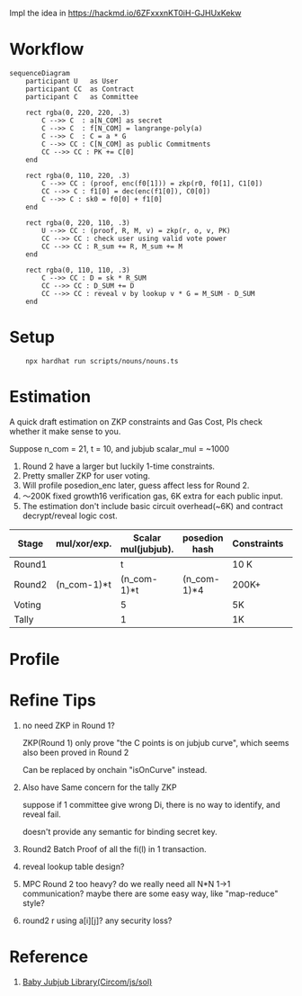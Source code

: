Impl the idea in https://hackmd.io/6ZFxxxnKT0iH-GJHUxKekw

# Workflow

```mermaid
sequenceDiagram
    participant U	as User
    participant CC 	as Contract
    participant C 	as Committee
    
    rect rgba(0, 220, 220, .3)
        C -->> C  : a[N_COM] as secret
        C -->> C  : f[N_COM] = langrange-poly(a)
        C -->> C  : C = a * G
        C -->> CC : C[N_COM] as public Commitments
        CC -->> CC : PK += C[0]
    end
    
    rect rgba(0, 110, 220, .3)
        C -->> CC : (proof, enc(f0[1])) = zkp(r0, f0[1], C1[0])
        CC -->> C : f1[0] = dec(enc(f1[0]), C0[0])
        C -->> C : sk0 = f0[0] + f1[0]
    end
    
    rect rgba(0, 220, 110, .3)
        U -->> CC : (proof, R, M, v) = zkp(r, o, v, PK)
        CC -->> CC : check user using valid vote power
        CC -->> CC : R_sum += R, M_sum += M
    end
    
    rect rgba(0, 110, 110, .3)
        C -->> CC : D = sk * R_SUM
        CC -->> CC : D_SUM += D
        CC -->> CC : reveal v by lookup v * G = M_SUM - D_SUM
    end
```


# Setup
```shell
    npx hardhat run scripts/nouns/nouns.ts 
```


# Estimation

A quick draft estimation on ZKP constraints and Gas Cost, Pls check whether it make sense to you.

Suppose n_com = 21, t = 10, and jubjub scalar_mul = ~1000

1. Round 2 have a larger but luckily 1-time constraints.
2. Pretty smaller ZKP for user voting.
3. Will profile posedion_enc later, guess affect less for Round 2.
4. ～200K fixed growth16 verification gas, 6K extra for each public input.
5. The estimation don't include basic circuit overhead(~6K) and contract decrypt/reveal logic cost.

|Stage| mul/xor/exp.| Scalar mul(jubjub). | posedion hash | Constraints | Public Input | Verify Gas |
| --- | ---- | --- | ---- | --- | --- | --- |
|  Round1|                 |    t   |              | 10 K| 2t | 320K |
|  Round2 | (n_com-1)*t | (n_com-1)*t|(n_com-1)*4  |200K+           | 2t+1 | 326K |
|  Voting  |                 |    5   |              |  5K | 10 |260K|
|  Tally   |                 |    1   |              | 1K | 4 |224K|

# Profile


# Refine Tips

1. no need ZKP in Round 1?

    ZKP(Round 1) only prove "the C points is on jubjub curve", which seems also been proved in Round 2

    Can be replaced by onchain "isOnCurve" instead.

2. Also have Same concern for the  tally ZKP

    suppose if 1 committee give wrong Di, there is no way to identify, and  reveal fail.

    doesn't provide any semantic for binding secret key.

3. Round2 Batch Proof of all the fi(l) in 1 transaction.

4. reveal lookup table design?

5. MPC Round 2 too heavy? do we really need all N*N 1->1 communication? maybe there are some easy way, like "map-reduce" style?

6. round2 r using a[i][j]? any security loss?

# Reference

1. [Baby Jubjub Library(Circom/js/sol)](https://eips.ethereum.org/EIPS/eip-2494)
